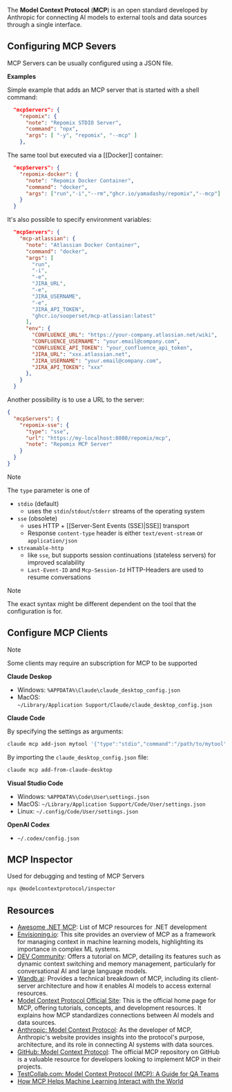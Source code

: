 The **Model Context Protocol** (**MCP**) is an open standard developed by Anthropic for connecting AI models to external tools and data sources through a single interface.

## Configuring MCP Severs

MCP Servers can be usually configured using a JSON file. 

**Examples**

Simple example that adds an MCP server that is started with a shell command:
```json
  "mcpServers": {
    "repomix": {
      "note": "Repomix STDIO Server",
      "command": "npx",
      "args": [ "-y", "repomix", "--mcp" ]
    },
```

The same tool but executed via a [[Docker]] container:
```json
  "mcpServers": {
    "repomix-docker": {
      "note": "Repomix Docker Container",
      "command": "docker",
      "args": ["run","-i","--rm","ghcr.io/yamadashy/repomix","--mcp"]
    }
  }
```

It's also possible to specify environment variables:
```json
  "mcpServers": {
    "mcp-atlassian": {
      "note": "Atlassian Docker Container",
      "command": "docker",
      "args": [
        "run",
        "-i",
        "-e",
        "JIRA_URL",
        "-e",
        "JIRA_USERNAME",
        "-e",
        "JIRA_API_TOKEN",
        "ghcr.io/sooperset/mcp-atlassian:latest"
      ],
      "env": {
        "CONFLUENCE_URL": "https://your-company.atlassian.net/wiki",
        "CONFLUENCE_USERNAME": "your.email@company.com",
        "CONFLUENCE_API_TOKEN": "your_confluence_api_token",
        "JIRA_URL": "xxx.atlassian.net",
        "JIRA_USERNAME": "your.email@company.com",
        "JIRA_API_TOKEN": "xxx"
      },
    }
  }
```

Another possibility is to use a URL to the server:
```json
{
  "mcpServers": {
    "repomix-sse": {
      "type": "sse",
      "url": "https://my-localhost:8080/repomix/mcp",
      "note": "Repomix MCP Server"
    }
  }
}
```

> [!Note]
> The `type` parameter is one of 
> - `stdio` (default)
> 	- uses the `stdin`/`stdout`/`stderr` streams of the operating system
> - `sse` (obsolete) 
> 	- uses HTTP + [[Server-Sent Events (SSE)|SSE]] transport
> 	- Response `content-type` header is either `text/event-stream` or `application/json`
> - `streamable-http` 
> 	- like `sse`, but supports session continuations (stateless servers) for improved scalability
> 	- `Last-Event-ID` and `Mcp-Session-Id` HTTP-Headers are used to resume conversations

> [!Note]
> The exact syntax might be different dependent on the tool that the configuration is for.

## Configure MCP Clients

> [!Note]
> Some clients may require an subscription for MCP to be supported

**Claude Deskop**
- Windows: `%APPDATA%\Claude\claude_desktop_config.json`
- MacOS: `~/Library/Application Support/Claude/claude_desktop_config.json`

**Claude Code**

By specifying the settings as arguments:
```bash
claude mcp add-json mytool '{"type":"stdio","command":"/path/to/mytool","args":["--foo"]}'
```

By importing the `claude_desktop_config.json` file:
```bash
claude mcp add-from-claude-desktop
```

**Visual Studio Code**
- Windows: `%APPDATA%\Code\User\settings.json`
- MacOS: `~/Library/Application Support/Code/User/settings.json`
- Linux: `~/.config/Code/User/settings.json`

**OpenAI Codex**
- `~/.codex/config.json`

## MCP Inspector

Used for debugging and testing of MCP Servers
```bash
npx @modelcontextprotocol/inspector
```

## Resources

- [Awesome .NET MCP](https://github.com/SciSharp/Awesome-DotNET-MCP): List of MCP resources for .NET development
- [Envisioning.io](https://www.envisioning.io/vocab/mcp-model-context-protocol): This site provides an overview of MCP as a framework for managing context in machine learning models, highlighting its importance in complex ML systems.
- [DEV Community](https://dev.to/mehmetakar/model-context-protocol-mcp-tutorial-3nda): Offers a tutorial on MCP, detailing its features such as dynamic context switching and memory management, particularly for conversational AI and large language models.
- [Wandb.ai](https://wandb.ai/onlineinference/mcp/reports/The-Model-Context-Protocol-MCP-by-Anthropic-Origins-functionality-and-impact--VmlldzoxMTY5NDI4MQ): Provides a technical breakdown of MCP, including its client-server architecture and how it enables AI models to access external resources.
- [Model Context Protocol Official Site](https://modelcontextprotocol.io/introduction): This is the official home page for MCP, offering tutorials, concepts, and development resources. It explains how MCP standardizes connections between AI models and data sources.
- [Anthropic: Model Context Protocol](https://www.anthropic.com/news/model-context-protocol): As the developer of MCP, Anthropic's website provides insights into the protocol's purpose, architecture, and its role in connecting AI systems with data sources.
- [GitHub: Model Context Protocol](https://github.com/modelcontextprotocol): The official MCP repository on GitHub is a valuable resource for developers looking to implement MCP in their projects.
- [TestCollab.com: Model Context Protocol (MCP): A Guide for QA Teams](https://testcollab.com/blog/model-context-protocol-mcp-a-guide-for-qa-teams)
- [How MCP Helps Machine Learning Interact with the World](https://mpgone.com/model-context-protocol-mcp/)
